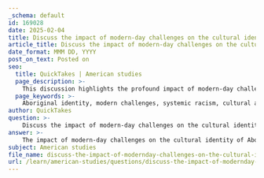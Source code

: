 ```yaml
---
_schema: default
id: 169028
date: 2025-02-04
title: Discuss the impact of modern-day challenges on the cultural identity of Aboriginal people.
article_title: Discuss the impact of modern-day challenges on the cultural identity of Aboriginal people.
date_format: MMM DD, YYYY
post_on_text: Posted on
seo:
  title: QuickTakes | American studies
  page_description: >-
    This discussion highlights the profound impact of modern-day challenges on the cultural identity of Aboriginal people, including systemic racism, cultural assimilation, intergenerational trauma, and socio-economic factors, while also emphasizing ongoing revitalization efforts.
  page_keywords: >-
    Aboriginal identity, modern challenges, systemic racism, cultural assimilation, intergenerational trauma, socio-economic disadvantage, cultural revitalization, connection to land, public memory, historical narratives
author: QuickTakes
question: >-
    Discuss the impact of modern-day challenges on the cultural identity of Aboriginal people.
answer: >-
    The impact of modern-day challenges on the cultural identity of Aboriginal people is profound and multifaceted, deeply intertwined with the historical injustices they have faced. These challenges can be categorized into several key areas:\n\n1. **Systemic Racism and Discrimination**: Aboriginal Australians continue to experience systemic racism, which manifests in various aspects of life, including interactions with law enforcement, media representation, and societal attitudes. This ongoing discrimination can lead to feelings of alienation and a diminished sense of cultural identity, as individuals may feel pressured to conform to dominant societal norms rather than embrace their heritage.\n\n2. **Cultural Assimilation and Loss of Language**: The historical process of colonization imposed immense pressure on Aboriginal people to abandon their languages, beliefs, and traditions. This cultural suppression has resulted in a significant loss of linguistic diversity and cultural knowledge, which are essential components of Aboriginal identity. The outlawing of traditional languages has not only affected communication but has also severed connections to cultural practices and ancestral knowledge.\n\n3. **Intergenerational Trauma**: The effects of colonization and historical injustices have created a legacy of trauma that continues to impact contemporary Aboriginal identity. This intergenerational trauma can hinder the ability of individuals and communities to heal and reclaim their cultural identity, leading to ongoing struggles with mental health and well-being.\n\n4. **Socio-Economic Disadvantage**: Aboriginal communities often face socio-economic challenges, including poverty, limited access to education, and health disparities. These factors can exacerbate feelings of disconnection from cultural identity, as economic pressures may force individuals to prioritize survival over cultural practices and community engagement.\n\n5. **Cultural Revitalization Efforts**: Despite these challenges, many Aboriginal communities are actively engaged in cultural revitalization efforts. This includes reclaiming traditional practices, languages, and ceremonies, which serve as vital means of reconnecting with cultural identity. These efforts are crucial for fostering resilience and a sense of belonging among Aboriginal people.\n\n6. **Connection to Land**: The relationship between Aboriginal people and their land is fundamental to their cultural identity. Displacement and ongoing land rights issues disrupt this connection, leading to a loss of cultural belonging. The land is often viewed as a maternal figure, and separation from it can result in a profound sense of loss and disconnection from cultural heritage.\n\n7. **Public Memory and Historical Narratives**: The way history is remembered and commemorated plays a significant role in shaping cultural identity. The recognition of historical injustices, such as the Stolen Generations, and the acknowledgment of Aboriginal perspectives in public narratives are essential for fostering a sense of pride and identity among Aboriginal people.\n\nIn summary, modern-day challenges such as systemic racism, cultural assimilation, socio-economic disadvantage, and the impacts of intergenerational trauma significantly affect the cultural identity of Aboriginal people. However, ongoing efforts toward cultural revitalization and the reclamation of land and identity provide pathways for healing and resilience within Aboriginal communities. The interplay of these factors highlights the complexity of contemporary Aboriginal identity and the importance of addressing historical injustices to support cultural continuity and revitalization.
subject: American studies
file_name: discuss-the-impact-of-modernday-challenges-on-the-cultural-identity-of-aboriginal-people.md
url: /learn/american-studies/questions/discuss-the-impact-of-modernday-challenges-on-the-cultural-identity-of-aboriginal-people
---
```


&nbsp;